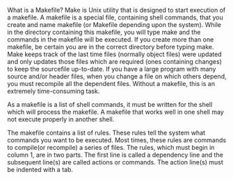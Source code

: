 What is a Makefile?
Make is Unix utility that is designed to start execution of a makefile. A makefile is a special file, containing shell commands, that you create and name makefile (or Makefile depending upon the system). While in the directory containing this makefile, you will type make and the commands in the makefile will be executed. If you create more than one makefile, be certain you are in the correct directory before typing make.
Make keeps track of the last time files (normally object files) were updated and only updates those files which are required (ones containing changes) to keep the sourcefile up-to-date. If you have a large program with many source and/or header files, when you change a file on which others depend, you must recompile all the dependent files. Without a makefile, this is an extremely time-consuming task.

As a makefile is a list of shell commands, it must be written for the shell which will process the makefile. A makefile that works well in one shell may not execute properly in another shell.

The makefile contains a list of rules. These rules tell the system what commands you want to be executed. Most times, these rules are commands to compile(or recompile) a series of files. The rules, which must begin in column 1, are in two parts. The first line is called a dependency line and the subsequent line(s) are called actions or commands. The action line(s) must be indented with a tab.
